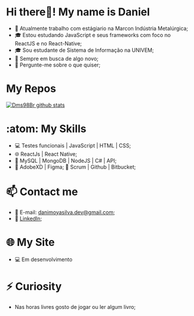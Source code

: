 # Hi there👋! My name is Daniel

- 🔭 Atualmente trabalho com estágiario na Marcon Indústria Metalúrgica;
- 🎓 Estou estudando JavaScript e seus frameworks com foco no ReactJS e no React-Native;
- 🎓 Sou estudante de Sistema de Informação na UNIVEM;
- 👯 Sempre em busca de algo novo; 
- 💬 Pergunte-me sobre o que quiser;

# My Repos

[![Dms98Br github stats](https://github-readme-stats.vercel.app/api?username=Dms98Br&show_icons=true&theme=dark)](https://github.com/anuraghazra/github-readme-stats)

# :atom:  My Skills
- 💻 Testes funcionais | JavaScript | HTML | CSS;
- 🌐 ReactJs | React Native;
- 📜 MySQL | MongoDB | NodeJS | C# | API;
- 🎨 AdobeXD | Figma;
🔧   Scrum | Github | Bitbucket;

# 📫 Contact me
- 📨 E-mail: danimoyasilva.dev@gmail.com;
- 💼 [LinkedIn](https://www.linkedin.com/in/daniel-moya-da-silva-dev/);

# 🌐 My Site
- 💻 Em desenvolvimento

# ⚡ Curiosity
- Nas horas livres gosto de jogar ou ler algum livro;
